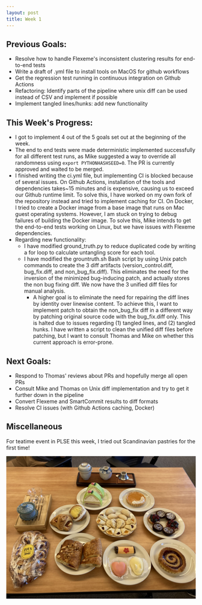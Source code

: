 ```yaml
---
layout: post
title: Week 1
---
```


## Previous Goals:
- Resolve how to handle Flexeme's inconsistent clustering results for end-to-end tests
- Write a draft of .yml file to install tools on MacOS for github workflows 
- Get the regression test running in continuous integration on Github Actions
- Refactoring: Identify parts of the pipeline where unix diff can be used instead of CSV and implement if possible
- Implement tangled lines/hunks: add new functionality

## This Week's Progress:
- I got to implement 4 out of the 5 goals set out at the beginning of the week.
- The end to end tests were made deterministic implemented successfully for all different test runs, as Mike suggested a way to override all randomness using `export PYTHONHASHSEED=0`. The PR is currently approved and waited to be merged.
- I finished writing the ci.yml file, but implementing CI is blocked because of several issues. On Github Actions, installation of the tools and dependencies takes~15 minutes and is expensive, causing us to exceed our Github runtime limit. To solve this, I have worked on my own fork of the repository instead and tried to implement caching for CI. On Docker, I tried to create a Docker image from a base image that runs on Mac guest operating systems. However, I am stuck on trying to debug failures of building the Docker image. To solve this, Mike intends to get the end-to-end tests working on Linux, but we have issues with Flexeme dependencies.
- Regarding new functionality:
  - I have modified ground_truth.py to reduce duplicated code by writing a for loop to calculate untangling score for each tool.
  - I have modified the grountruth.sh Bash script by using Unix patch commands to create the 3 diff artifacts (version_control.diff, bug_fix.diff, and non_bug_fix.diff). This eliminates the need for the inversion of the minimized bug-inducing patch, and actually stores the non bug fixing diff. We now have the 3 unified diff files for manual analysis.
	- A higher goal is to eliminate the need for repairing the diff lines by identity over linewise content. To achieve this, I want to implement patch to obtain the non_bug_fix diff in a different way by patching original source code with the bug_fix.diff only. This is halted due to issues regarding (1) tangled lines, and (2) tangled hunks. I have written a script to clean the unified diff files before patching, but I want to consult Thomas and Mike on whether this current approach is error-prone.

## Next Goals:
- Respond to Thomas' reviews about PRs and hopefully merge all open PRs
- Consult Mike and Thomas on Unix diff implementation and try to get it further down in the pipeline
- Convert Flexeme and SmartCommit results to diff formats
- Resolve CI issues (with Github Actions caching, Docker)

## Miscellaneous
For teatime event in PLSE this week, I tried out Scandinavian pastries for the first time!

<img src="https://github.com/thanhdang2712/thanhdang2712.github.io/blob/master/images/IMG_6923.jpg"
     alt="teatime 1"
     style="float: left; margin-right: 10px;" />
